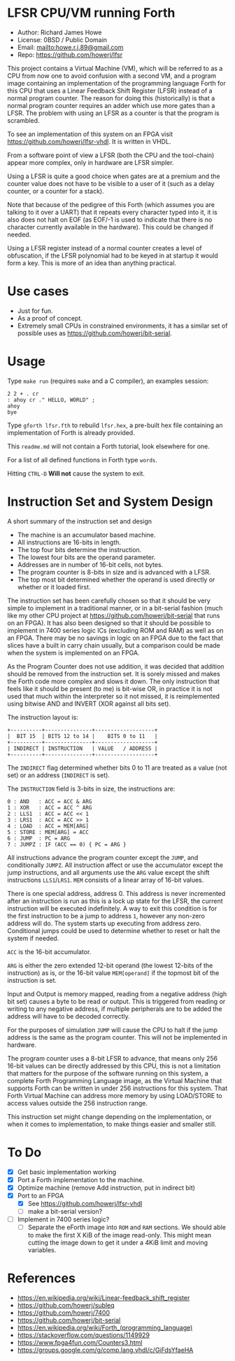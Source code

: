 # LFSR CPU/VM running Forth

* Author: Richard James Howe
* License: 0BSD / Public Domain
* Email: <mailto:howe.r.j.89@gmail.com>
* Repo: <https://github.com/howerj/lfsr>

This project contains a Virtual Machine (VM), which will be referred
to as a CPU from now one to avoid confusion with a second VM,
and a program image containing an implementation of the programming
language Forth for this CPU that uses a Linear Feedback Shift Register
(LFSR) instead of a normal program counter. The reason for doing this
(historically) is that a normal program counter requires an adder
which use more gates than a LFSR. The problem with using an LFSR as
a counter is that the program is scrambled.

To see an implementation of this system on an FPGA visit
<https://github.com/howerj/lfsr-vhdl>. It is written in VHDL.

From a software point of view a LFSR (both the CPU and the tool-chain)
appear more complex, only in hardware are LFSR simpler.

Using a LFSR is quite a good choice when gates are at a premium and
the counter value does not have to be visible to a user of it (such
as a delay counter, or a counter for a stack).

Note that because of the pedigree of this Forth (which assumes you are
talking to it over a UART) that it repeats every character typed into
it, it is also does not halt on EOF (as EOF/-1 is used to indicate
that there is no character currently available in the hardware). This
could be changed if needed.

Using a LFSR register instead of a normal counter creates a level of
obfuscation, if the LFSR polynomial had to be keyed in at startup it
would form a key. This is more of an idea than anything practical.

# Use cases

* Just for fun. 
* As a proof of concept.
* Extremely small CPUs in constrained environments, it has a similar
set of possible uses as <https://github.com/howerj/bit-serial>.

# Usage

Type `make run` (requires `make` and a C compiler), an examples session:

	2 2 + . cr
	: ahoy cr ." HELLO, WORLD" ;
	ahoy
	bye

Type `gforth lfsr.fth` to rebuild `lfsr.hex`, a pre-built hex file
containing an implementation of Forth is already provided.

This `readme.md` will not contain a Forth tutorial, look elsewhere
for one.

For a list of all defined functions in Forth type `words`.

Hitting `CTRL-D` **Will not** cause the system to exit.

# Instruction Set and System Design

A short summary of the instruction set and design

* The machine is an accumulator based machine.
* All instructions are 16-bits in length.
* The top four bits determine the instruction.
* The lowest four bits are the operand parameter.
* Addresses are in number of 16-bit cells, not bytes.
* The program counter is 8-bits in size and is advanced with a LFSR.
* The top most bit determined whether the operand is used directly or 
whether or it loaded first.

The instruction set has been carefully chosen so that it
should be very simple to implement in a traditional manner,
or in a bit-serial fashion (much like my other CPU project at
<https://github.com/howerj/bit-serial> that runs on an FPGA). It has
also been designed so that it should be possible to implement in 7400
series logic ICs (excluding ROM and RAM) as well as on an FPGA. There
may be no savings in logic on an FPGA due to the fact that slices
have a built in carry chain usually, but a comparison could be made
when the system is implemented on an FPGA.

As the Program Counter does not use addition, it was decided that
addition should be removed from the instruction set. It is sorely
missed and makes the Forth code more complex and slows it down. The
only instruction that feels like it should be present (to me)
is bit-wise OR, in practice it is not used that much within the
interpreter so it not missed, it is reimplemented using bitwise AND
and INVERT (XOR against all bits set).

The instruction layout is:

	+----------+---------------+-------------------+
	|  BIT 15  | BITS 12 to 14 |    BITS 0 to 11   |
	+----------+---------------+-------------------+
	| INDIRECT | INSTRUCTION   | VALUE   / ADDRESS |
	+----------+---------------+-------------------+

The `INDIRECT` flag determined whether bits 0 to 11 are treated as
a value (not set) or an address (`INDIRECT` is set).

The `INSTRUCTION` field is 3-bits in size, the instructions are:

	0 : AND   : ACC = ACC & ARG
	1 : XOR   : ACC = ACC ^ ARG
	2 : LLS1  : ACC = ACC << 1
	3 : LRS1  : ACC = ACC >> 1
	4 : LOAD  : ACC = MEM[ARG]
	5 : STORE : MEM[ARG] = ACC
	6 : JUMP  : PC = ARG
	7 : JUMPZ : IF (ACC == 0) { PC = ARG }

All instructions advance the program counter except the `JUMP`, and
conditionally `JUMPZ`. All instruction affect or use the accumulator
except the jump instructions, and all arguments use the `ARG` value
except the shift instructions `LLS1`/`LRS1`. `MEM` consists of a
linear array of 16-bit values.

There is one special address, address 0. This address is never
incremented after an instruction is run as this is a lock up state for
the LFSR, the current instruction will be executed indefinitely. A way
to exit this condition is for the first instruction to be a jump to
address `1`, however any non-zero address will do. The system starts
up executing from address zero.  Conditional jumps could be used to
determine whether to reset or halt the system if needed.

`ACC` is the 16-bit accumulator.

`ARG` is either the zero extended 12-bit operand (the lowest 12-bits
of the instruction) as is, or the 16-bit value `MEM[operand]` if the
topmost bit of the instruction is set.

Input and Output is memory mapped, reading from a negative address
(high bit set) causes a byte to be read or output. This is triggered
from reading or writing to any negative address, if multiple
peripherals are to be added the address will have to be decoded
correctly.

For the purposes of simulation `JUMP` will cause the CPU to halt if
the jump address is the same as the program counter. This will not
be implemented in hardware.

The program counter uses a 8-bit LFSR to advance, that means only 256
16-bit values can be directly addressed by this CPU, this is not a
limitation that matters for the purpose of the software running on this
system, a complete Forth Programming Language image, as the Virtual
Machine that supports Forth can be written in under 256 instructions
for this system. That Forth Virtual Machine can address more memory
by using LOAD/STORE to access values outside the 256 instruction range.

This instruction set might change depending on the implementation,
or when it comes to implementation, to make things easier and smaller
still.

# To Do

* [x] Get basic implementation working
* [x] Port a Forth implementation to the machine.
* [x] Optimize machine (remove Add instruction, put in indirect bit)
* [x] Port to an FPGA
  - [x] See <https://github.com/howerj/lfsr-vhdl>
  - [ ] make a bit-serial version?
* [ ] Implement in 7400 series logic?
  - [ ] Separate the eForth image into `ROM` and `RAM` sections. We
  should able to make the first X KiB of the image read-only. This might
  mean cutting the image down to get it under a 4KiB limit and moving
  variables.

# References

* <https://en.wikipedia.org/wiki/Linear-feedback_shift_register>
* <https://github.com/howerj/subleq>
* <https://github.com/howerj/7400>
* <https://github.com/howerj/bit-serial>
* <https://en.wikipedia.org/wiki/Forth_(programming_language)>
* <https://stackoverflow.com/questions/1149929>
* <https://www.fpga4fun.com/Counters3.html>
* <https://groups.google.com/g/comp.lang.vhdl/c/GiFdsYfaeHA>
